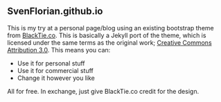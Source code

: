 SvenFlorian.github.io
----

This is my try at a personal page/blog using an existing bootstrap theme from [BlackTie.co](http://www.blacktie.co/). This is basically a Jekyll port of the theme, which is licensed under the same terms as the original work; [Creative Commons Attribution 3.0](http://creativecommons.org/licenses/by/3.0/). This means you can:
 *  Use it for personal stuff
 *  Use it for commercial stuff
 *  Change it however you like

All for free. In exchange, just give BlackTie.co credit for the design.
